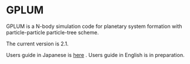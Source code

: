 # GPLUM
GPLUM is a N-body simulation code for planetary system formation with particle-particle particle-tree scheme.

The current version is 2.1.

Users guide in Japanese is [here](/doc/UsersGuide_japanese.pdf) .
Users guide in English is in preparation.
